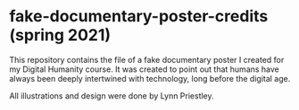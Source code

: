 # fake-documentary-poster-credits (spring 2021)

This repository contains the file of a fake documentary poster I created for my Digital Humanity course. It was created to point out that humans have always been deeply intertwined with technology, long before the digital age. 

All illustrations and design were done by Lynn Priestley.
